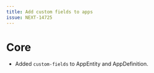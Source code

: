 ```yaml
---
title: Add custom fields to apps
issue: NEXT-14725
---
```

# Core
* Added `custom-fields` to AppEntity and AppDefinition.
